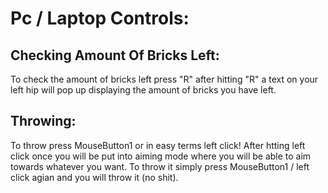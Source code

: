 # Pc / Laptop Controls:

## Checking Amount Of Bricks Left:

To check the amount of bricks left press "R" after hitting "R" a text on your left hip will pop up displaying the amount of bricks you have left.

## Throwing:

To throw press MouseButton1 or in easy terms left click! After htting left click once you will be put into aiming mode where you will be able to aim towards whatever you want. To throw it simply press MouseButton1 / left click agian and you will throw it (no shit).
